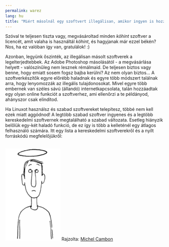 ```yaml
---
permalink: warez
lang: hu
title: "Miért másolnál egy szoftvert illegálisan, amikor ingyen is hozzájuthatsz?"
---
```


Szóval te teljesen tiszta vagy, megvásároltad minden *köhint* szoftver a licencét, amit valaha is használtál *köhint*, és hagyjanak már ezzel békén? Nos, ha ez valóban így van, gratulálok! :)

Azonban, legyünk őszinték, az illegálisan másolt szoftverek a legelterjedtebbek. Az Adobe Photoshop másolásától - a megvásárlása helyett - valószínűleg nem lesznek rémálmaid. De teljesen biztos vagy benne, hogy emiatt sosem fogsz bajba kerülni? Az nem olyan biztos... A szoftverkészítők egyre előrébb haladnak és egyre több módszert találnak arra, hogy lenyomozzák az illegális tulajdonosokat. Mivel egyre több embernek van széles sávú (állandó) internetkapcsolata, talán hozzáadtak egy olyan online funkciót a szoftverhez, ami ellenőrzi a te példányod, ahányszor csak elindítod.

Ha Linuxot használsz és szabad szoftvereket telepítesz, többé nem kell ezek miatt aggódnod! A legtöbb szabad szoftver ingyenes és a legtöbb kereskedelmi szoftvernek megtalálható a szabad változata. Esetleg hiányzik belőlük egy-két haladó funkció, de ez így is több a kelleténél egy átlagos felhasználó számára. Itt egy lista a kereskedelmi szoftverekről és a nyílt forráskódú megfelelőjükről:

<?php

table_parser ("Igen", "Nem", "Kereskedelmi", "Nyílt forráskódú", "Fut Windows-on?");


<br /><br>

<img src="/img/warez.png" />

Rajzolta: <a href="http://michel.cambon.free.fr/ampere/salle1bis.htm">Michel Cambon</a>




